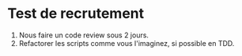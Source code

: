 # Test de recrutement
1.  Nous faire un code review sous 2 jours.
2.  Refactorer les scripts comme vous l'imaginez, si possible en TDD.